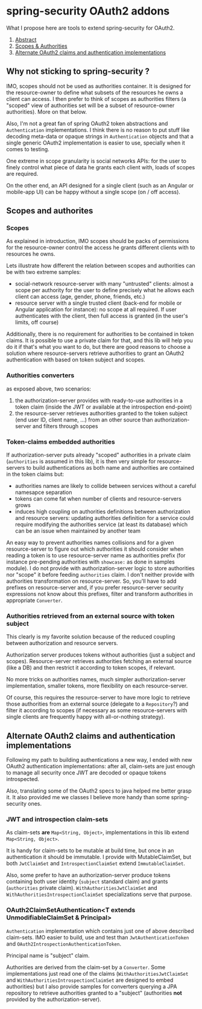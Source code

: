 # spring-security OAuth2 addons

What I propose here are tools to extend spring-security for OAuth2.

1. [Abstract](#abstract)<br/>
2. [Scopes & Authorities](#scopes-authorities)<br/>
3. [Alternate OAuth2 claims and authentication implementations](#alternateimpls)<br/>

<a name="abstract"/>

## Why not sticking to spring-security ?

IMO, scopes should not be used as authorities container. It is designed for the resource-owner to define what subsets of the resources he owns a client can access.
I then prefer to think of scopes as authorities filters (a "scoped" view of authorities set will be a subset of resource-owner authorities). More on that below.

Also, I'm not a great fan of spring OAuth2 token abstractions and `Authentication` implementations.
I think there is no reason to put stuff like decoding meta-data or opaque strings in `Authentication` objects and 
that a single generic OAuth2 implementation is easier to use, specially when it comes to testing.

One extreme in scope granularity is social networks APIs: for the user to  finely control what piece of data he grants each client with,
loads of scopes are required.

On the other end, an API designed for a single client (such as an Angular or mobile-app UI) can be happy without a single scope (on / off access).

<a name="scopes-authorities"/>

## Scopes and authorites

### Scopes
As explained in introduction, IMO scopes should be packs of permissions for the resource-owner control the access he grants different clients with to resources he owns.

Lets illustrate how different the relation between scopes and authorities can be with two extreme samples:
 * social-network resource-server with many "untrusted" clients: 
   almost a scope per authority for the user to define precisely what he allows each client can access (age, gender, phone, friends, etc.)
 * resource server with a single trusted client (back-end for mobile or Angular application for instance): no scope at all required. 
   If user authenticates with the client, then full access is granted (in the user's limits, off course)
   
Additionally, there is no requirement for authorities to be contained in token claims.
It is possible to use a private claim for that, and this lib will help you do it if that's what you want to do,
but there are good reasons to choose a solution where resource-servers retrieve authorities to grant an OAuth2 authentication with based on token subject and scopes.

### Authorities converters
as exposed above, two scenarios:
1. the authorization-server provides with ready-to-use authorities in a token claim (inside the JWT or available at the introspection end-point)
2. the resource-server retrieves authorities granted to the token subject (end user ID, client name, ...) from an other source than authorization-server and filters through scopes

### Token-claims embedded authorities

If authorization-server puts already "scoped" authorities in a private claim (`authorities` is assumed in this lib),
it is then very simple for resource-servers to build authentications as both name and authorities are contained in the token claims but:
 * authorities names are likely to collide between services without a careful namesapce separation
 * tokens can come fat when number of clients and resource-servers grows
 * induces high coupling on authorities definitions between authorization and resource servers: 
   updating authorities definition for a service could require modifying the authorities service (at least its database)
   which can be an issue when maintained by another team

An easy way to prevent authorities names collisions and for a given resource-server to figure out which authorities it should consider when reading a token
is to use resource-server name as authorities prefix (for instance pre-pending authorities with `showcase:` as done in samples module).
I do not provide with authorization-server logic to store authorities nor "scope" it before feeding `authorities` claim.
I don't neither provide with authorities transformation on resource-server. So, you'll have to add prefixes on resource-server and, 
if you prefer resource-server security expressions not know about this prefixes, filter and transform authorities in appropriate `Converter`.

### Authorities retrieved from an external source with token subject

This clearly is my favorite solution because of the reduced coupling between authorization and resource servers.

Authorization server produces tokens without authorities (just a subject and scopes).
Resource-server retrieves authorities fetching an external source (like a DB) and then restrict it according to token scopes, if relevant.

No more tricks on authorities names, much simpler authorization-server implementation, smaller tokens, more flexibility on each resource-server.

Of course, this requires the resource-server to have more logic to retrieve those authorities from an external source (delegate to a `Repository`?)
and filter it according to scopes (if necessary as some resource-servers with single clients are frequently happy with all-or-nothing strategy).

<a name="alternateimpls"/>

## Alternate OAuth2 claims and authentication implementations

Following my path to building authentications a new way, I ended with new OAuth2 authentication implementations:
after all, claim-sets are just enough to manage all security once JWT are decoded or opaque tokens introspected.
 
Also, translating some of the OAuth2 specs to java helped me better grasp it. It also provided me we classes I believe more handy than some spring-security ones.

### JWT and introspection claim-sets

As claim-sets **are** `Map<String, Object>`, implementations in this lib extend `Map<String, Object>`.

It is handy for claim-sets to be mutable at build time, but once in an authentication it should be immutable.
I provide with MutableClaimSet, but both `JwtClaimSet` and `IntrospectionClaimSet` extend `ImmutableClaimSet`.

Also, some prefer to have an authorization-server produce tokens containing both user identity (`subject` standard claim) and grants (`authorities` private claim).
`WithAuthoritiesJwtClaimSet` and `WithAuthoritiesIntrospectionClaimSet` specializations serve that purpose.

### OAuth2ClaimSetAuthentication<T extends UnmodifiableClaimSet & Principal>

`Authentication` implementation which contains just one of above described claim-sets.
IMO easier to build, use and test than `JwtAuthenticationToken` and `OAuth2IntrospectionAuthenticationToken`.

Principal name is "subject" claim.

Authorities are derived from the claim-set by a `Converter`. 
Some implementations just read one of the claims (`WithAuthoritiesJwtClaimSet` and `WithAuthoritiesIntrospectionClaimSet` are designed to embed authorities)
but I also provide samples for converters querying a JPA repository to retrieve authorities granted to a "subject" (authorities **not** provided by the authorization-server).

